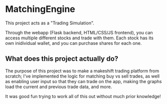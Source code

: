 # MatchingEngine

This project acts as a "Trading Simulation".

Through the webapp (Flask backend, HTML/CSS/JS frontend), you can access multiple different stocks and trade with them. Each stock has its own inidividual wallet, and you can purchase shares for each one.

## What does this project actually do?

The purpose of this project was to make a makeshift trading platform from scratch; I've implemented the logic for matching buy vs sell trades, as well as enabling user input so that they can trade on the app, making the graphs load the current and previous trade data, and more.

It was good fun trying to work all of this out without much prior knowledge!
